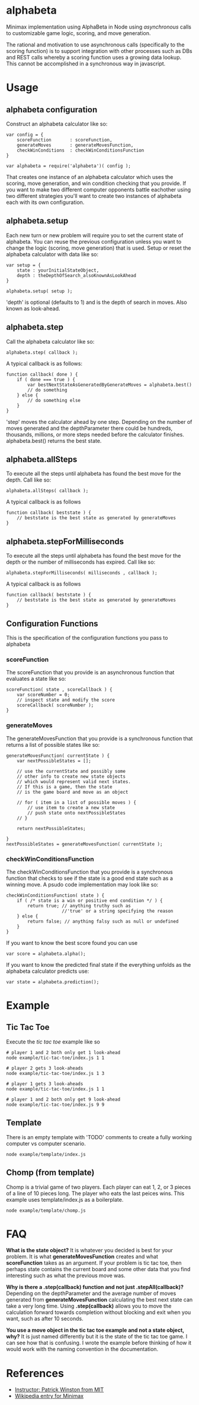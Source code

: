 # alphabeta
Minimax implementation using AlphaBeta in Node using *asynchronous* calls to customizable game logic, scoring, and move generation.

The rational and motivation to use asynchronous calls (specifically to the scoring function) is to support integration with other processes such as DBs and REST calls whereby a scoring function uses a growing data lookup.  This cannot be accomplished in a synchronous way in javascript.

# Usage

## alphabeta configuration
Construct an alphabeta calculator like so:

	var config = {
		scoreFunction 		: scoreFunction,
		generateMoves		: generateMovesFunction,
		checkWinConditions 	: checkWinConditionsFunction
	}

	var alphabeta = require('alphabeta')( config );

That creates one instance of an alphabeta calculator which uses the scoring, move generation, and win condition checking that you provide.  If you want to make two different computer opponents battle eachother using two different strategies you'll want to create two instances of alphabeta each with its own configuration.

## alphabeta.setup
Each new turn or new problem will require you to set the current state of alphabeta.  You can reuse the previous configuration unless you want to change the logic (scoring, move generation) that is used.
Setup or reset the alphabeta calculator with data like so:

	var setup = {
		state : yourInitialStateObject,
		depth : theDepthOfSearch_alsoKnownAsLookAhead
	}

	alphabeta.setup( setup );

'depth' is optional (defaults to 1) and is the depth of search in moves.  Also known as look-ahead.


## alphabeta.step
Call the alphabeta calculator like so:

	alphabeta.step( callback );

A typical callback is as follows:

	function callback( done ) {
		if ( done === true ) {
			var bestNextStateAsGeneratedByGenerateMoves = alphabeta.best()
			// do something
		} else {
			// do something else
		}
	}

'step' moves the calculator ahead by one step.  Depending on the number of moves generated and the depthParameter there could be hundreds, thousands, millions, or more steps needed before the calculator finishes.  alphabeta.best() returns the best state.

## alphabeta.allSteps
To execute all the steps until alphabeta has found the best move for the depth.  Call like so:

	alphabeta.allSteps( callback );

A typical callback is as follows

	function callback( beststate ) {
		// beststate is the best state as generated by generateMoves
	}

## alphabeta.stepForMilliseconds
To execute all the steps until alphabeta has found the best move for the depth or the number of milliseconds has expired.  Call like so:

	alphabeta.stepForMilliseconds( milliseconds , callback );

A typical callback is as follows

	function callback( beststate ) {
		// beststate is the best state as generated by generateMoves
	}



## Configuration Functions
This is the specification of the configuration functions you pass to alphabeta

### scoreFunction
The scoreFunction that you provide is an asynchronous function that evaluates a state like so:

	scoreFunction( state , scoreCallback ) {
		var scoreNumber = 0;
		// inspect state and modify the score
		scoreCallback( scoreNumber );
	}

### generateMoves
The generateMovesFunction that you provide is a synchronous function that returns a list of possible states like so:

	generateMovesFunction( currentState ) {
		var nextPossibleStates = [];

		// use the currentState and possibly some 
		// other info to create new state objects
		// which would represent valid next states.
		// If this is a game, then the state
		// is the game board and move as an object

		// for ( item in a list of possible moves ) {
			// use item to create a new state
			// push state onto nextPossibleStates
		// }

		return nextPossibleStates;

	}
	nextPossibleStates = generateMovesFunction( currentState );

### checkWinConditionsFunction
The checkWinConditionsFunction that you provide is a synchronous function that checks to see if the state is a good end state such as a winning move.  A psudo code implementation may look like so:

	checkWinConditionsFunction( state ) {
		if ( /* state is a win or positive end condition */ ) {
			return true; // anything truthy such as 
						 //'true' or a string specifying the reason
		} else {
			return false; // anything falsy such as null or undefined
		}
	}

If you want to know the best score found you can use 

	var score = alphabeta.alpha();

If you want to know the predicted final state if the everything unfolds as the alphabeta calculator predicts use:

	var state = alphabeta.prediction();

# Example

## Tic Tac Toe

Execute the *tic tac toe* example like so

	# player 1 and 2 both only get 1 look-ahead
	node example/tic-tac-toe/index.js 1 1

	# player 2 gets 3 look-aheads
	node example/tic-tac-toe/index.js 1 3

	# player 1 gets 3 look-aheads
	node example/tic-tac-toe/index.js 1 1

	# player 1 and 2 both only get 9 look-ahead
	node example/tic-tac-toe/index.js 9 9

## Template

There is an empty template with 'TODO' comments to create a fully working computer vs computer scenario.

	node example/template/index.js

## Chomp (from template)

Chomp is a trivial game of two players.  Each player can eat 1, 2, or 3 pieces of a line of 10 pieces long.  The player who eats the last peices wins.  This example uses template/index.js as a boilerplate.

	node example/template/chomp.js

# FAQ

**What is the state object?**  It is whatever you decided is best for your problem.  It is what **generateMovesFunction** creates and what **scoreFunction** takes as an argument.  If your problem is tic tac toe, then perhaps state contains the current board and some other data that you find interesting such as what the previous move was.

**Why is there a .step(callback) function and not just .stepAll(callback)?**  Depending on the depthParameter and the average number of moves generated from **generateMovesFunction** calculating the best next state can take a very long time.  Using **.step(callback)** allows you to move the calculation forward towards completion without blocking and exit when you want, such as after 10 seconds.

**You use a move object in the tic tac toe example and not a state object, why?** It is just named differently but it is the state of the tic tac toe game.  I can see how that is confusing.  I wrote the example before thinking of how it would work with the naming convention in the documentation.

# References

* [Instructor: Patrick Winston from MIT](https://www.youtube.com/watch?v=STjW3eH0Cik)
* [Wikipedia entry for Minimax](https://en.wikipedia.org/wiki/Minimax)
